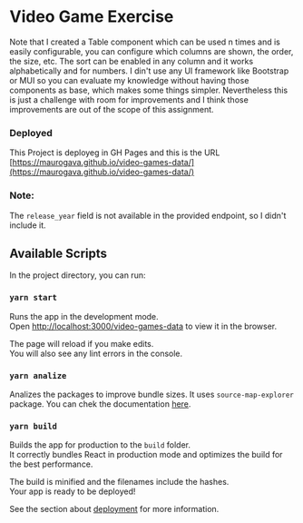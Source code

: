 # Video Game Exercise

Note that I created a Table component which can be used n times and is easily configurable, you can configure which columns are shown, the order, the size, etc. The sort can be enabled in any column and it works alphabetically and for numbers.
I din't use any UI framework like Bootstrap or MUI so you can evaluate my knowledge without having those components as base, which makes some things simpler. Nevertheless this is just a challenge with room for improvements and I think those improvements are out of the scope of this assignment.

### **Deployed**

This Project is deployeg in GH Pages and this is the URL [https://maurogava.github.io/video-games-data/](https://maurogava.github.io/video-games-data/)

### **Note**:

The `release_year` field is not available in the provided endpoint, so I didn't include it.

## Available Scripts

In the project directory, you can run:

### `yarn start`

Runs the app in the development mode.\
Open [http://localhost:3000/video-games-data](http://localhost:3000/video-games-data) to view it in the browser.

The page will reload if you make edits.\
You will also see any lint errors in the console.

### `yarn analize`

Analizes the packages to improve bundle sizes. It uses `source-map-explorer` package. You can chek the documentation [here](https://github.com/danvk/source-map-explorer#readme).

### `yarn build`

Builds the app for production to the `build` folder.\
It correctly bundles React in production mode and optimizes the build for the best performance.

The build is minified and the filenames include the hashes.\
Your app is ready to be deployed!

See the section about [deployment](https://facebook.github.io/create-react-app/docs/deployment) for more information.
